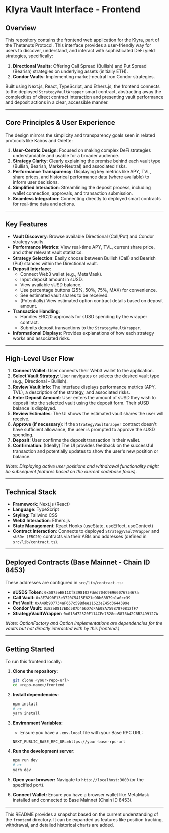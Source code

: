 # Klyra Vault Interface - Frontend

## Overview

This repository contains the frontend web application for the Klyra, part of the Thetanuts Protocol. This interface provides a user-friendly way for users to discover, understand, and interact with sophisticated DeFi yield strategies, specifically:

1.  **Directional Vaults**: Offering Call Spread (Bullish) and Put Spread (Bearish) strategies on underlying assets (initially ETH).
2.  **Condor Vaults**: Implementing market-neutral Iron Condor strategies.

Built using Next.js, React, TypeScript, and Ethers.js, the frontend connects to the deployed `StrategyVaultWrapper` smart contract, abstracting away the complexities of direct contract interaction and presenting vault performance and deposit actions in a clear, accessible manner.

---

## Core Principles & User Experience

The design mirrors the simplicity and transparency goals seen in related protocols like Kairos and Odette:

1.  **User-Centric Design**: Focused on making complex DeFi strategies understandable and usable for a broader audience.
2.  **Strategy Clarity**: Clearly explaining the premise behind each vault type (Bullish, Bearish, Market-Neutral) and associated risks.
3.  **Performance Transparency**: Displaying key metrics like APY, TVL, share prices, and historical performance data (where available) to inform user decisions.
4.  **Simplified Interaction**: Streamlining the deposit process, including wallet connection, approvals, and transaction submission.
5.  **Seamless Integration**: Connecting directly to deployed smart contracts for real-time data and actions.

---

## Key Features

-   **Vault Discovery**: Browse available Directional (Call/Put) and Condor strategy vaults.
-   **Performance Metrics**: View real-time APY, TVL, current share price, and other relevant vault statistics.
-   **Strategy Selection**: Easily choose between Bullish (Call) and Bearish (Put) stances within the Directional vault.
-   **Deposit Interface**:
    -   Connect Web3 wallet (e.g., MetaMask).
    -   Input deposit amount in sUSD.
    -   View available sUSD balance.
    -   Use percentage buttons (25%, 50%, 75%, MAX) for convenience.
    -   See estimated vault shares to be received.
    -   (Potentially) View estimated option contract details based on deposit amount.
-   **Transaction Handling**:
    -   Handles ERC20 approvals for sUSD spending by the wrapper contract.
    -   Submits deposit transactions to the `StrategyVaultWrapper`.
-   **Informational Displays**: Provides explanations of how each strategy works and associated risks.

---

## High-Level User Flow

1.  **Connect Wallet**: User connects their Web3 wallet to the application.
2.  **Select Vault Strategy**: User navigates or selects the desired vault type (e.g., Directional - Bullish).
3.  **Review Vault Info**: The interface displays performance metrics (APY, TVL), a description of the strategy, and associated risks.
4.  **Enter Deposit Amount**: User enters the amount of sUSD they wish to deposit into the selected vault using the deposit form. Their sUSD balance is displayed.
5.  **Review Estimates**: The UI shows the estimated vault shares the user will receive.
6.  **Approve (if necessary)**: If the `StrategyVaultWrapper` contract doesn't have sufficient allowance, the user is prompted to approve the sUSD spending.
7.  **Deposit**: User confirms the deposit transaction in their wallet.
8.  **Confirmation**: (Ideally) The UI provides feedback on the successful transaction and potentially updates to show the user's new position or balance.

*(Note: Displaying active user positions and withdrawal functionality might be subsequent features based on the current codebase focus).*

---

## Technical Stack

-   **Framework**: Next.js (React)
-   **Language**: TypeScript
-   **Styling**: Tailwind CSS
-   **Web3 Interaction**: Ethers.js
-   **State Management**: React Hooks (useState, useEffect, useContext)
-   **Contract Interaction**: Connects to deployed `StrategyVaultWrapper` and `sUSDe (ERC20)` contracts via their ABIs and addresses (defined in `src/lib/contract.ts`).

---

## Deployed Contracts (Base Mainnet - Chain ID 8453)

These addresses are configured in `src/lib/contract.ts`:

-   **sUSDS Token:** `0x5875eEE11Cf8398102FdAd704C9E96607675467a`
-   **Call Vault:** `0x8E7A90F13e3720C5415E621e9Db68B79b1a0cc39`
-   **Put Vault:** `0xA49b907734aF657c59Bdee11623eE45d3644399e`
-   **Condor Vault:** `0x82eD817EDd587b466D7dFAb08A759B7870812fF7`
-   **StrategyVaultWrapper:** `0x018d72520F114CFe7528ea5876A42C8B2499127A`

*(Note: OptionFactory and Option implementations are dependencies for the vaults but not directly interacted with by this frontend.)*

---

## Getting Started

To run this frontend locally:

1.  **Clone the repository:**
    ```bash
    git clone <your-repo-url>
    cd <repo-name>/frontend
    ```

2.  **Install dependencies:**
    ```bash
    npm install
    # or
    yarn install
    ```

3.  **Environment Variables:**
    *   Ensure you have a `.env.local` file with your Base RPC URL:
      ```
      NEXT_PUBLIC_BASE_RPC_URL=https://your-base-rpc-url
      ```

4.  **Run the development server:**
    ```bash
    npm run dev
    # or
    yarn dev
    ```

5.  **Open your browser:**
    Navigate to `http://localhost:3000` (or the specified port).

6.  **Connect Wallet:** Ensure you have a browser wallet like MetaMask installed and connected to Base Mainnet (Chain ID 8453).

---

This README provides a snapshot based on the current understanding of the `frontend` directory. It can be expanded as features like position tracking, withdrawal, and detailed historical charts are added.
